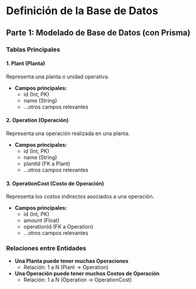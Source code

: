# Definición de la Base de Datos

## Parte 1: Modelado de Base de Datos (con Prisma)

### Tablas Principales

#### 1. Plant (Planta)
Representa una planta o unidad operativa.

- **Campos principales:**
  - id (Int, PK)
  - name (String)
  - ...otros campos relevantes

#### 2. Operation (Operación)
Representa una operación realizada en una planta.

- **Campos principales:**
  - id (Int, PK)
  - name (String)
  - plantId (FK a Plant)
  - ...otros campos relevantes

#### 3. OperationCost (Costo de Operación)
Representa los costos indirectos asociados a una operación.

- **Campos principales:**
  - id (Int, PK)
  - amount (Float)
  - operationId (FK a Operation)
  - ...otros campos relevantes

### Relaciones entre Entidades

- **Una Planta puede tener muchas Operaciones**
  - Relación: 1 a N (Plant → Operation)
- **Una Operación puede tener muchos Costos de Operación**
  - Relación: 1 a N (Operation → OperationCost)
